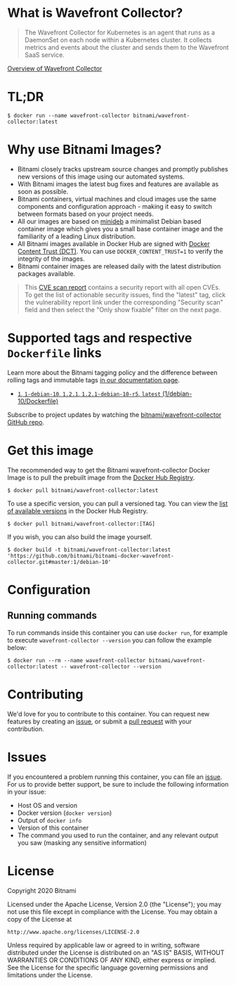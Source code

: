 
# What is Wavefront Collector?

> The Wavefront Collector for Kubernetes is an agent that runs as a DaemonSet on each node within a Kubernetes cluster. It collects metrics and events about the cluster and sends them to the Wavefront SaaS service.

[Overview of Wavefront Collector](https://github.com/wavefrontHQ/wavefront-collector-for-kubernetes)

# TL;DR

```console
$ docker run --name wavefront-collector bitnami/wavefront-collector:latest
```

# Why use Bitnami Images?

* Bitnami closely tracks upstream source changes and promptly publishes new versions of this image using our automated systems.
* With Bitnami images the latest bug fixes and features are available as soon as possible.
* Bitnami containers, virtual machines and cloud images use the same components and configuration approach - making it easy to switch between formats based on your project needs.
* All our images are based on [minideb](https://github.com/bitnami/minideb) a minimalist Debian based container image which gives you a small base container image and the familiarity of a leading Linux distribution.
* All Bitnami images available in Docker Hub are signed with [Docker Content Trust (DCT)](https://docs.docker.com/engine/security/trust/content_trust/). You can use `DOCKER_CONTENT_TRUST=1` to verify the integrity of the images.
* Bitnami container images are released daily with the latest distribution packages available.


> This [CVE scan report](https://quay.io/repository/bitnami/wavefront-collector?tab=tags) contains a security report with all open CVEs. To get the list of actionable security issues, find the "latest" tag, click the vulnerability report link under the corresponding "Security scan" field and then select the "Only show fixable" filter on the next page.

# Supported tags and respective `Dockerfile` links

Learn more about the Bitnami tagging policy and the difference between rolling tags and immutable tags [in our documentation page](https://docs.bitnami.com/tutorials/understand-rolling-tags-containers/).


* [`1`, `1-debian-10`, `1.2.1`, `1.2.1-debian-10-r5`, `latest` (1/debian-10/Dockerfile)](https://github.com/bitnami/bitnami-docker-wavefront-collector/blob/1.2.1-debian-10-r5/1/debian-10/Dockerfile)

Subscribe to project updates by watching the [bitnami/wavefront-collector GitHub repo](https://github.com/bitnami/bitnami-docker-wavefront-collector).

# Get this image

The recommended way to get the Bitnami wavefront-collector Docker Image is to pull the prebuilt image from the [Docker Hub Registry](https://hub.docker.com/r/bitnami/wavefront-collector).

```console
$ docker pull bitnami/wavefront-collector:latest
```

To use a specific version, you can pull a versioned tag. You can view the [list of available versions](https://hub.docker.com/r/bitnami/wavefront-collector/tags/) in the Docker Hub Registry.

```console
$ docker pull bitnami/wavefront-collector:[TAG]
```

If you wish, you can also build the image yourself.

```console
$ docker build -t bitnami/wavefront-collector:latest 'https://github.com/bitnami/bitnami-docker-wavefront-collector.git#master:1/debian-10'
```

# Configuration

## Running commands

To run commands inside this container you can use `docker run`, for example to execute `wavefront-collector --version` you can follow the example below:

```console
$ docker run --rm --name wavefront-collector bitnami/wavefront-collector:latest -- wavefront-collector --version
```


# Contributing

We'd love for you to contribute to this container. You can request new features by creating an [issue](https://github.com/bitnami/bitnami-docker-wavefront-collector/issues), or submit a [pull request](https://github.com/bitnami/bitnami-docker-wavefront-collector/pulls) with your contribution.

# Issues

If you encountered a problem running this container, you can file an [issue](https://github.com/bitnami/bitnami-docker-wavefront-collector/issues/new). For us to provide better support, be sure to include the following information in your issue:

- Host OS and version
- Docker version (`docker version`)
- Output of `docker info`
- Version of this container
- The command you used to run the container, and any relevant output you saw (masking any sensitive information)

# License

Copyright 2020 Bitnami

Licensed under the Apache License, Version 2.0 (the "License");
you may not use this file except in compliance with the License.
You may obtain a copy of the License at

    http://www.apache.org/licenses/LICENSE-2.0

Unless required by applicable law or agreed to in writing, software
distributed under the License is distributed on an "AS IS" BASIS,
WITHOUT WARRANTIES OR CONDITIONS OF ANY KIND, either express or implied.
See the License for the specific language governing permissions and
limitations under the License.
